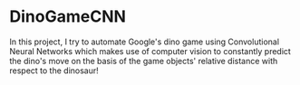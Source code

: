 # DinoGameCNN
In this project, I try to automate Google's dino game using Convolutional Neural Networks which makes use of computer vision to constantly predict the dino's move on the basis of the game objects' relative distance with respect to the dinosaur!
